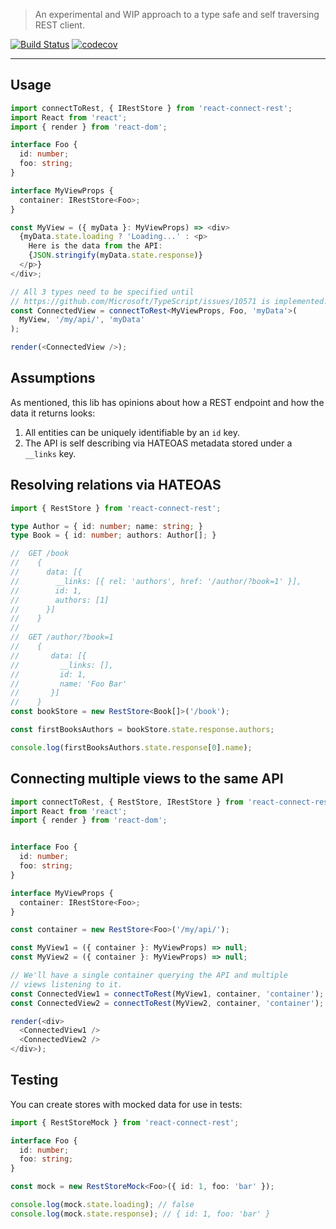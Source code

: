 > An experimental and WIP approach to a type safe and self traversing REST client.

[![Build Status](https://travis-ci.com/NiGhTTraX/react-connect-rest.svg?branch=master)](https://travis-ci.com/NiGhTTraX/react-connect-rest)
[![codecov](https://codecov.io/gh/NiGhTTraX/react-connect-rest/branch/master/graph/badge.svg)](https://codecov.io/gh/NiGhTTraX/react-connect-rest)

----

## Usage

```typescript jsx
import connectToRest, { IRestStore } from 'react-connect-rest';
import React from 'react';
import { render } from 'react-dom';

interface Foo {
  id: number;
  foo: string;
}

interface MyViewProps {
  container: IRestStore<Foo>;
}

const MyView = ({ myData }: MyViewProps) => <div>
  {myData.state.loading ? 'Loading...' : <p>
    Here is the data from the API:
    {JSON.stringify(myData.state.response)}
  </p>}
</div>;

// All 3 types need to be specified until
// https://github.com/Microsoft/TypeScript/issues/10571 is implemented.
const ConnectedView = connectToRest<MyViewProps, Foo, 'myData'>(
  MyView, '/my/api/', 'myData'
);

render(<ConnectedView />);
```


## Assumptions

As mentioned, this lib has opinions about how a REST endpoint
and how the data it returns looks:

1. All entities can be uniquely identifiable by an `id` key.
1. The API is self describing via HATEOAS metadata stored under a `__links` key.


## Resolving relations via HATEOAS

```typescript
import { RestStore } from 'react-connect-rest';

type Author = { id: number; name: string; }
type Book = { id: number; authors: Author[]; }

//  GET /book
//    {
//      data: [{
//        __links: [{ rel: 'authors', href: '/author/?book=1' }],
//        id: 1,
//        authors: [1]
//      }]
//    }
//
//  GET /author/?book=1
//    {
//       data: [{
//         __links: [],
//         id: 1,
//         name: 'Foo Bar'
//       }]
//    }
const bookStore = new RestStore<Book[]>('/book');

const firstBooksAuthors = bookStore.state.response.authors;

console.log(firstBooksAuthors.state.response[0].name);
```


## Connecting multiple views to the same API

```typescript jsx
import connectToRest, { RestStore, IRestStore } from 'react-connect-rest';
import React from 'react';
import { render } from 'react-dom';


interface Foo {
  id: number;
  foo: string;
}

interface MyViewProps {
  container: IRestStore<Foo>;
}

const container = new RestStore<Foo>('/my/api/');

const MyView1 = ({ container }: MyViewProps) => null;
const MyView2 = ({ container }: MyViewProps) => null;

// We'll have a single container querying the API and multiple
// views listening to it.
const ConnectedView1 = connectToRest(MyView1, container, 'container');
const ConnectedView2 = connectToRest(MyView2, container, 'container');

render(<div>
  <ConnectedView1 />
  <ConnectedView2 />
</div>);
```


## Testing

You can create stores with mocked data for use in tests:

```typescript jsx
import { RestStoreMock } from 'react-connect-rest';

interface Foo {
  id: number;
  foo: string;
}

const mock = new RestStoreMock<Foo>({ id: 1, foo: 'bar' });

console.log(mock.state.loading); // false
console.log(mock.state.response); // { id: 1, foo: 'bar' }
```
